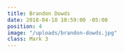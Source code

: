 ```yaml
---
title: Brandon Dowds
date: 2018-04-18 10:59:00 -05:00
position: 4
image: "/uploads/brandon-dowds.jpg"
class: Mark 3
---
```


